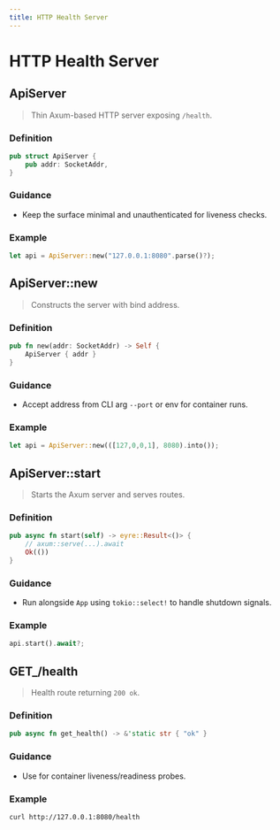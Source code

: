 ```yaml
---
title: HTTP Health Server
---
```


# HTTP Health Server

## ApiServer

> Thin Axum-based HTTP server exposing `/health`.

### Definition

```rust
pub struct ApiServer {
    pub addr: SocketAddr,
}
```

### Guidance

* Keep the surface minimal and unauthenticated for liveness checks.

### Example

```rust
let api = ApiServer::new("127.0.0.1:8080".parse()?);
```

## ApiServer::new

> Constructs the server with bind address.

### Definition

```rust
pub fn new(addr: SocketAddr) -> Self {
    ApiServer { addr }
}
```

### Guidance

* Accept address from CLI arg `--port` or env for container runs.

### Example

```rust
let api = ApiServer::new(([127,0,0,1], 8080).into());
```

## ApiServer::start

> Starts the Axum server and serves routes.

### Definition

```rust
pub async fn start(self) -> eyre::Result<()> {
    // axum::serve(...).await
    Ok(())
}
```

### Guidance

* Run alongside `App` using `tokio::select!` to handle shutdown signals.

### Example

```rust
api.start().await?;
```

## GET_/health

> Health route returning `200 ok`.

### Definition

```rust
pub async fn get_health() -> &'static str { "ok" }
```

### Guidance

* Use for container liveness/readiness probes.

### Example

```bash
curl http://127.0.0.1:8080/health
```
